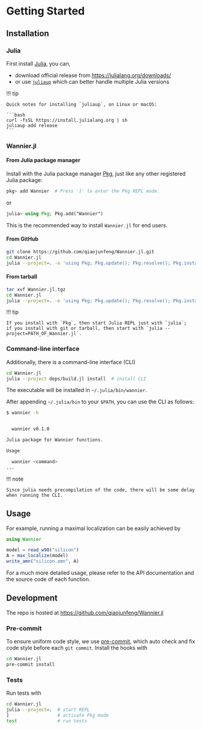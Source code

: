 # Getting Started

## Installation

### Julia

First install [Julia](https://julialang.org/), you can,

- download official release from <https://julialang.org/downloads/>
- or use [`juliaup`](https://github.com/JuliaLang/juliaup) which can better handle multiple Julia versions

!!! tip

    Quick notes for installing `juliaup`, on Linux or macOS:

    ```bash
    curl -fsSL https://install.julialang.org | sh
    juliaup add release
    ```

### Wannier.jl

#### From Julia package manager

Install with the Julia package manager [Pkg](https://pkgdocs.julialang.org/),
just like any other registered Julia package:

```julia
pkg> add Wannier  # Press ']' to enter the Pkg REPL mode.
```

or

```julia
julia> using Pkg; Pkg.add("Wannier")
```

This is the recommended way to install `Wannier.jl` for end users.

#### From GitHub

```bash
git clone https://github.com/qiaojunfeng/Wannier.jl.git
cd Wannier.jl
julia --project=. -e 'using Pkg; Pkg.update(); Pkg.resolve(); Pkg.instantiate()'
```

#### From tarball

```bash
tar xvf Wannier.jl.tgz
cd Wannier.jl
julia --project=. -e 'using Pkg; Pkg.update(); Pkg.resolve(); Pkg.instantiate()'
```

!!! tip

    If you install with `Pkg`, then start Julia REPL just with `julia`;
    if you install with git or tarball, then start with `julia --project=PATH_OF_Wannier.jl`.

### Command-line interface

Additionally, there is a command-line interface (CLI)

```bash
cd Wannier.jl
julia --project deps/build.jl install  # install CLI
```

The executable will be installed in ```~/.julia/bin/wannier```.

After appending `~/.julia/bin` to your `$PATH`, you can use the CLI as follows:

```bash
$ wannier -h


  wannier v0.1.0

Julia package for Wannier functions.

Usage

  wannier <command>
...
```

!!! note

    Since julia needs precompilation of the code, there will be some delay when running the CLI.

## Usage

For example, running a maximal localization can be easily achieved by

```julia
using Wannier

model = read_w90("silicon")
A = max_localize(model)
write_amn("silicon.amn", A)
```

For a much more detailed usage, please refer to the API documentation
and the source code of each function.

## Development

The repo is hosted at <https://github.com/qiaojunfeng/Wannier.jl>

### Pre-commit

To ensure uniform code style, we use [pre-commit](https://pre-commit.com/),
which auto check and fix code style before each `git commit`. Install the hooks with

```bash
cd Wannier.jl
pre-commit install
```

### Tests

Run tests with

```bash
cd Wannier.jl
julia --project=.  # start REPL
]                  # activate Pkg mode
test               # run tests
```
